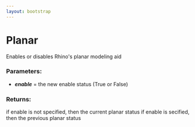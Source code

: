 ```yaml
---
layout: bootstrap
---
```


# Planar

Enables or disables Rhino's planar modeling aid
        

### Parameters:

- ***enable*** = the new enable status (True or False)
        

### Returns:


if enable is not specified, then the current planar status
if enable is secified, then the previous planar status
        
